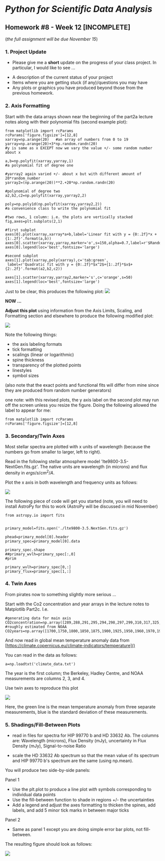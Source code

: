 # _Python for Scientific Data Analysis_

## Homework #8 - Week 12 [INCOMPLETE] 
(_the full assignment will be due November 15_)

### 1. Project Update

* Please give me a **short** update on the progress of your class project.  In particular, I would like to see ...

- A description of the current status of your project
- Items where you are getting stuck (if any)/questions you may have
- Any plots or graphics you have produced beyond those from the previous homework.


### 2. Axis Formatting

 Start with the data arrays shown near the beginning of the part2a lecture notes along with their polynomial fits (second example plot):
 

 ```
from matplotlib import rcParams
rcParams['figure.figsize']=[12,8]
xarray=np.arange(20)   #an array of numbers from 0 to 19
yarray=np.arange(20)+3*np.random.randn(20)
 #y is same as x EXCEPT now we vary the value +/- some random number about x

a,b=np.polyfit(xarray,yarray,1)
 #a polynomial fit of degree one 

 #yarray2 again varied +/- about x but with different amount of 20*random_number
yarray2=(np.arange(20))**2.+20*np.random.randn(20)
 
 #polynomial of degree two
a2,b2,c2=np.polyfit(xarray,yarray2,2)

poly=np.poly1d(np.polyfit(xarray,yarray2,2))
 #a convenience class to write the polynomial fit

 #two rows, 1 column: i.e. the plots are vertically stacked
fig,axes=plt.subplots(2,1) 
 
 #first subplot
axes[0].plot(xarray,xarray*a+b,label='Linear fit with y = {0:.2f}*x + {1:.2f}'.format(a,b))
axes[0].scatter(xarray,yarray,marker='o',s=150,alpha=0.7,label=r'$Random_{num}$')
axes[0].legend(loc='best',fontsize='large')

 #second subplot
axes[1].plot(xarray,poly(xarray),c='tab:green',
  label=r'Quadratic fit with y = {0:.2f}*$x^2$+{1:.2f}*$x$+{2:.2f}'.format(a2,b2,c2))

axes[1].scatter(xarray,yarray2,marker='s',c='orange',s=50)
axes[1].legend(loc='best',fontsize='large')
 
 ```
 
 Just to be clear, this produces the following plot:
 ![](./ex2_2.png)
 
 
 **NOW ...**
 
 **Adjust this plot** using information from the Axis Limits, Scaling, and Formatting section and elsewhere to produce the following modified plot:
 
 ![](./ex2_2revised2.png)
 
 
 
 Note the following things:
 
 * the axis labeling formats
 * tick formatting
 * scalings (linear or logarithmic)
 * spine thickness
 * transparency of the plotted points
 * linestyles
 * symbol sizes
 
 (also note that the exact points and functional fits will differ from mine since they are produced from random number generators)
 
 one note: with this revised plots, the y axis label on the second plot may run off the screen unless you resize the figure.  Doing the following allowed the label to appear for me:
 
 ```
 from matplotlib import rcParams
 rcParams['figure.figsize']=[12,8]
 ```

### 3. Secondary/Twin Axes

Most stellar spectra are plotted with x units of wavelength (because the numbers go from smaller to larger, left to right).   

Read in the following stellar atmosphere model 'lte9800-3.5-NextGen.fits.gz'.  The native units are wavelength (in microns) and flux density in $ergs/s/cm^{2}/A$.

Plot the x axis in both wavelength and frequency units as follows:

 ![](./stellarspectrum.png)
 
 

 
The following piece of code will get you started (note, you will need to install AstroPy for this to work (AstroPy will be discussed in mid November)

```
from astropy.io import fits


primary_model=fits.open('./lte9800-3.5.NextGen.fits.gz')
                    
phead=primary_model[0].header
primary_spec=primary_model[0].data

primary_spec.shape
##primary_wvlh=primary_spec[:,0]
#prim

primary_wvlh=primary_spec[0,:]
primary_flux=primary_spec[1,:]
```

### 4. Twin Axes

From pirates now to something slightly more serious ...

Start with the Co2 concentration and year arrays in the lecture notes to Matplotlib Part2c.  I.e.

```
#generating data for main axis
CO2concentration=np.array([289,288,291,295,294,298,297,299,310,317,325,338,354,370,390.1,401,420]) #roughly estimated from NOAA
CO2years=np.array([1700,1750,1800,1850,1875,1900,1925,1950,1960,1970,1980,1990,2000,2005,2010,2015,2020])
```

And now read in global mean temperature anomaly data from [https://climate.copernicus.eu/climate-indicators/temperature]()

You can read in the data as follows:

```
a=np.loadtxt('climate_data.txt')
```
The year is the first column; the Berkeley, Hadley Centre, and NOAA measurements are columns 2, 3, and 4.

Use twin axes to reproduce this plot

![](./tempvco2.png)

Here, the green line is the mean temperature anomaly from three separate measurements, blue is the standard deviation of these measurements.

### 5. Shadings/Fill-Between Plots

* read in files for spectra for HIP 99770 b and HD 33632 Ab.  The columns are: Wavelength (microns), Flux Density (mJy), uncertainty in Flux Density (mJy), Signal-to-noise Ratio

* scale the HD 33632 Ab spectrum so that the mean value of its spectrum and HIP 99770 b's spectrum are the same (using np.mean).

You will produce two side-by-side panels:

Panel 1

* Use the plt.plot to produce a line plot _with_ symbols corresponding to individual data points
* Use the fill-between function to shade in regions +/- the uncertainties
* Add a legend and adjust the axes formatting to thicken the spines, add labels, and add 5 minor tick marks in between major ticks

Panel 2

* Same as panel 1 except you are doing simple error bar plots, not fill-between.

The resulting figure should look as follows:

![](./prob5_rev.png)

 


